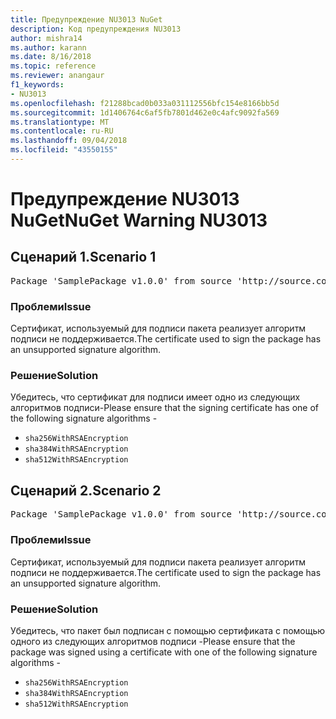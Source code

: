 ```yaml
---
title: Предупреждение NU3013 NuGet
description: Код предупреждения NU3013
author: mishra14
ms.author: karann
ms.date: 8/16/2018
ms.topic: reference
ms.reviewer: anangaur
f1_keywords:
- NU3013
ms.openlocfilehash: f21288bcad0b033a031112556bfc154e8166bb5d
ms.sourcegitcommit: 1d1406764c6af5fb7801d462e0c4afc9092fa569
ms.translationtype: MT
ms.contentlocale: ru-RU
ms.lasthandoff: 09/04/2018
ms.locfileid: "43550155"
---
```

# <a name="nuget-warning-nu3013"></a><span data-ttu-id="79048-103">Предупреждение NU3013 NuGet</span><span class="sxs-lookup"><span data-stu-id="79048-103">NuGet Warning NU3013</span></span>

## <a name="scenario-1"></a><span data-ttu-id="79048-104">Сценарий 1.</span><span class="sxs-lookup"><span data-stu-id="79048-104">Scenario 1</span></span>

<pre>Package 'SamplePackage v1.0.0' from source 'http://source.com/index.json': The signing certificate has an unsupported signature algorithm.</pre>

### <a name="issue"></a><span data-ttu-id="79048-105">Проблеми</span><span class="sxs-lookup"><span data-stu-id="79048-105">Issue</span></span>

<span data-ttu-id="79048-106">Сертификат, используемый для подписи пакета реализует алгоритм подписи не поддерживается.</span><span class="sxs-lookup"><span data-stu-id="79048-106">The certificate used to sign the package has an unsupported signature algorithm.</span></span>


### <a name="solution"></a><span data-ttu-id="79048-107">Решение</span><span class="sxs-lookup"><span data-stu-id="79048-107">Solution</span></span>

<span data-ttu-id="79048-108">Убедитесь, что сертификат для подписи имеет одно из следующих алгоритмов подписи-</span><span class="sxs-lookup"><span data-stu-id="79048-108">Please ensure that the signing certificate has one of the following signature algorithms -</span></span> 
* `sha256WithRSAEncryption`
* `sha384WithRSAEncryption`
* `sha512WithRSAEncryption`



## <a name="scenario-2"></a><span data-ttu-id="79048-109">Сценарий 2.</span><span class="sxs-lookup"><span data-stu-id="79048-109">Scenario 2</span></span>

<pre>Package 'SamplePackage v1.0.0' from source 'http://source.com/index.json': The primary signature's certificate has an unsupported signature algorithm.</pre>

### <a name="issue"></a><span data-ttu-id="79048-110">Проблеми</span><span class="sxs-lookup"><span data-stu-id="79048-110">Issue</span></span>

<span data-ttu-id="79048-111">Сертификат, используемый для подписи пакета реализует алгоритм подписи не поддерживается.</span><span class="sxs-lookup"><span data-stu-id="79048-111">The certificate used to sign the package has an unsupported signature algorithm.</span></span>


### <a name="solution"></a><span data-ttu-id="79048-112">Решение</span><span class="sxs-lookup"><span data-stu-id="79048-112">Solution</span></span>

<span data-ttu-id="79048-113">Убедитесь, что пакет был подписан с помощью сертификата с помощью одного из следующих алгоритмов подписи -</span><span class="sxs-lookup"><span data-stu-id="79048-113">Please ensure that the package was signed using a certificate with one of the following signature algorithms -</span></span> 
* `sha256WithRSAEncryption`
* `sha384WithRSAEncryption`
* `sha512WithRSAEncryption`


